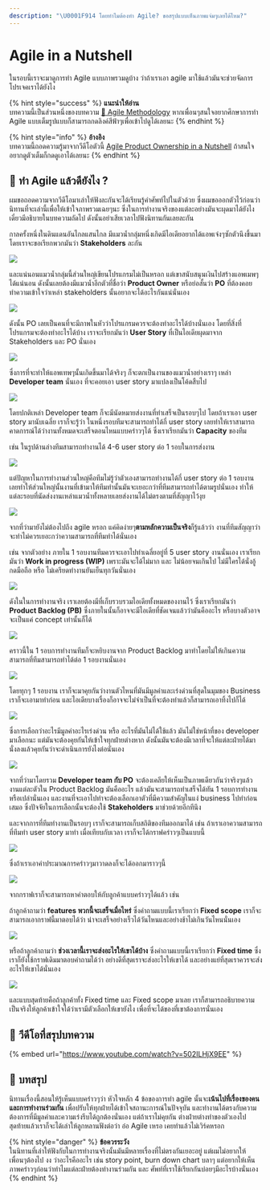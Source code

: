 ```yaml
---
description: "\U0001F914 โดยทำไมต้องทำ Agile? ขอสรุปแบบเห็นภาพแจ่มๆเลยได้ไหม?"
---
```


# Agile in a Nutshell

ในรอบนี้เราจะมาดูการทำ Agile แบบภาพรวมดูบ้าง ว่าถ้าเราเอา agile มาใช้แล้วมันจะช่วยจัดการโปรเจคเราได้ยังไง

{% hint style="success" %}
**แนะนำให้อ่าน**  
บทความนี้เป็นส่วนหนึ่งของบทความ [👦 Agile Methodology](https://saladpuk.gitbook.io/learn/basic/agile-methodology) หากเพื่อนๆสนใจอยากศึกษาการทำ Agile แบบเต็มรูปแบบก็สามารถกดลิงค์สีฟ้าๆเพื่อเข้าไปดูได้เลยนะ
{% endhint %}

{% hint style="info" %}
**อ้างอิง**  
บทความนี้ถอดความรู้มาจากวีดีโอตัวนี้ [Agile Product Ownership in a Nutshell](https://www.youtube.com/watch?v=502ILHjX9EE) ถ้าสนใจอยากดูตัวเต็มก็กดดูเอาได้เลยนะ
{% endhint %}

## 🤔 ทำ Agile แล้วดียังไง ?

ผมขอถอดความจากวีดีโอมาเล่าให้ฟังละกันจะได้เรียนรู้คำศัพท์ไปในตัวด้วย ซึ่งผมขอออกตัวไว้ก่อนว่า นิทานที่จะเล่านี้เพื่อให้เข้าใจภาพรวมเฉยๆนะ ซึ่งในการทำงานจริงของแต่ละอย่างมันจะผุดมาได้ยังไง เดี๋ยวมีอธิบายในบทความถัดไป ดังนั้นอย่าเสียเวลาไปฟังนิทานกันเลยละกัน

กาลครั้งหนึ่งในดินแดนอันไกลแสนไกล มีแมวน้ำกลุ่มหนึ่งเกิดมีไอเดียอยากได้แอพเจ๋งๆซักตัวนึงขึ้นมา โดยเราจะขอเรียกพวกมันว่า **Stakeholders** ละกัน

![](../../.gitbook/assets/image%20%28642%29.png)

และแน่นอนแมวน้ำกลุ่มนี้ส่วนใหญ่เขียนโปรแกรมไม่เป็นหรอก แต่เขาสนับสนุนเงินไปสร้างแอพเมพๆได้แน่นอน ดังนั้นเลยต้องมีแมวน้ำอีกตัวที่ชื่อว่า **Product Owner** หรือย่อสั้นว่า **PO** ที่ต้องคอยทำความเข้าใจว่าเหล่า stakeholders นั้นอยากจะได้อะไรกันแน่นั่นเอง

![](../../.gitbook/assets/image%20%28607%29.png)

ดังนั้น PO เลยเป็นคนที่จะมีภาพในหัวว่าโปรแกรมควรจะต้องทำอะไรได้บ้างนั่นเอง โดยที่สิ่งที่โปรแกรมจะต้องทำอะไรได้บ้าง เราจะเรียกมันว่า **User Story** ที่เป็นไอเดียผุดมาจาก Stakeholders และ PO นั่นเอง 

![](../../.gitbook/assets/image%20%28453%29.png)

ซึ่งการที่จะทำให้แอพเทพๆนั้นเกิดขึ้นมาได้จริงๆ ก็จะตกเป็นงานของแมวน้ำอย่างเราๆ เหล่า **Developer team** นั่นเอง ที่จะคอยเอา user story มาแปลงเป็นโค้ดสืบไป

![](../../.gitbook/assets/image%20%28456%29.png)

โดยปกติเหล่า Developer team ก็จะมีนัดหมายส่งงานที่ทำเสร็จเป็นรอบๆไป โดยถ้าเราเอา user story มานับเฉลี่ย เราก็จะรู้ว่า ในหนึ่งรอบทีมจะสามารถทำได้กี่ user story เลยทำให้เราสามารถคาดการณ์ได้ว่างานทั้งหมดจะเสร็จตอนไหนแบบคร่าวๆได้ ซึ่งเราเรียกมันว่า **Capacity** ของทีม 

เช่น ในรูปด้านล่างทีมสามารถทำงานได้ 4-6 user story ต่อ 1 รอบในการส่งงาน

![](../../.gitbook/assets/image%20%28566%29.png)

แต่ปัญหาในการทำงานส่วนใหญ่คือทีมไม่รู้ว่าตัวเองสามารถทำงานได้กี่ user story ต่อ 1 รอบงาน เลยทำให้ส่วนใหญ่นั้นงานที่เข้ามาให้ทีมทำนั้นมันจะเยอะกว่าที่ทีมสามารถทำได้ตามรูปนั่นเอง ทำให้แต่ละรอบที่นัดส่งงานเหล่าแมวน้ำทั้งหลายเลยส่งงานได้ไม่ตรงตามที่สัญญาไว้งุย

![](../../.gitbook/assets/image%20%2847%29.png)

จากที่ว่ามายังไม่ต้องไปถึง agile หรอก แค่คิดง่ายๆ**ตามหลักความเป็นจริง**ก็รู้แล้วว่า งานที่ทีมสัญญาว่าจะทำไม่ควรเยอะกว่าความสามารถที่ทีมทำได้นั่นเอง 

เช่น จากตัวอย่าง ภายใน 1 รอบงานทีมควรจะเอาไปทำเฉลี่ยอยู่ที่ 5 user story งานนั่นเอง เราเรียกมันว่า **Work in progress \(WIP\)** เพราะมันจะได้ไม่มาก และ ไม่น้อยจนเกินไป ไม่มีใครได้นั่งอู้กดมือถือ หรือ ไม่เครียดทำงานยันเย็นทุกวันนั่นเอง

![](../../.gitbook/assets/image%20%28423%29.png)

ดังในในการทำงานจริง เราเลยต้องมีที่เก็บรวบรวมไอเดียทั้งหมดของงานไว้ ซึ่งเราเรียกมันว่า **Product Backlog \(PB\)** ซึ่งภายในนั้นก็อาจจะมีไอเดียที่ชัดเจนแล้วว่ามันคืออะไร หรือบางตัวอาจจะเป็นแค่ concept เท่านั้นก็ได้

![](../../.gitbook/assets/image%20%2850%29.png)

คราวนี้ใน 1 รอบการทำงานทีมก็จะหยิบงานจาก Product Backlog มาทำโดยไม่ให้เกินความสามารถที่ทีมสามารถทำได้ต่อ 1 รอบงานนั่นเอง

![](../../.gitbook/assets/image%20%28303%29.png)

โดยทุกๆ 1 รอบงาน เราก็จะมาคุยกันว่างานตัวไหนที่มันมีมูลค่าและเร่งด่วนที่สุดในมุมของ Business เราก็จะเอามาทำก่อน และไอเดียบางเรื่องก็อาจจะไม่จำเป็นที่จะต้องทำแล้วก็สามารถเอาทิ้งไปก็ได้

![](../../.gitbook/assets/image%20%28489%29.png)

ซึ่งการเลือกว่าอะไรมีมูลค่าอะไรเร่งด่วน หรือ อะไรที่มันไม่ได้ใช้แล้ว มันไม่ใช่หน้าที่ของ developer มาเลือกนะ แต่มันจะต้องคุยกันให้เข้าใจทุกฝ่ายต่างหาก ดังนั้นมันจะต้องมีเวลาที่จะให้แต่ละฝ่ายได้มานั่งลงแล้วคุยกันว่าจะดำเนินการยังไงต่อนั่นเอง

![](../../.gitbook/assets/image%20%28518%29.png)

จากที่ว่ามาโดยรวม **Developer team กับ PO** จะต้องเคลียให้เห็นเป็นภาพเดียวกันว่าจริงๆแล้วงานแต่ละตัวใน Product Backlog มันคืออะไร แล้วมันจะสามารถทำเสร็จได้ทัน 1 รอบการทำงานหรือเปล่านั่นเอง และงานที่จะเอาไปทำจะต้องเลือกเอาตัวที่มีความสำคัญในแง่ business ไปทำก่อนเสมอ ซึ่งปัจจัยในการเลือกนั้นจะต้องใช้ **Stakeholders** มาช่วยด้วยอีกทีนึง

และจากการที่ทีมทำงานเป็นรอบๆ เราก็จะสามารถเก็บสถิติของทีมออกมาได้ เช่น ถ้าเราเอาความสามารถที่ทีมทำ user story มาทำ เมื่อเทียบกับเวลา เราก็จะได้กราฟคร่าวๆเป็นแบบนี้

![](../../.gitbook/assets/image%20%28408%29.png)

ซึ่งถ้าเราเอาค่าประมาณการคร่าวๆมาวาดลงก็จะได้ออกมาราวๆนี้

![](../../.gitbook/assets/image%20%28368%29.png)

จากกราฟเราก็จะสามารถหาคำตอบให้กับลูกค้าแบบคร่าวๆได้แล้ว เช่น

ถ้าลูกค้าถามว่า **features พวกนี้จะเสร็จเมื่อไหร่** ซึ่งคำถามแบบนี้เราเรียกว่า **Fixed scope** เราก็จะสามารถเอากราฟนี้มาตอบได้ว่า น่าจะเสร็จอย่างเร็วได้วันไหนและอย่างช้าไม่เกินวันไหนนั่นเอง

![](../../.gitbook/assets/image%20%28585%29.png)

หรือถ้าลูกค้าถามว่า **ช่วงเวลานี้เราจะส่งอะไรให้เขาได้บ้าง** ซึ่งคำถามแบบนี้เราเรียกว่า **Fixed time** ซึ่งเราก็ยังใช้กราฟเดิมมาตอบคำถามได้ว่า อย่างดีที่สุดเราจะส่งอะไรให้เขาได้ และอย่างแย่ที่สุดเราควรจะส่งอะไรให้เขาได้นั่นเอง

![](../../.gitbook/assets/image%20%28196%29.png)

และแบบสุดท้ายคือถ้าลูกค้าทั้ง Fixed time และ Fixed scope มาเลย เราก็สามารถอธิบายความเป็นจริงให้ลูกค้าเข้าใจได้ว่าเรามีตัวเลือกให้เขายังไง เพื่อที่จะได้ของที่เขาต้องการนั่นเอง

## 🎥 วีดีโอที่สรุปบทความ

{% embed url="https://www.youtube.com/watch?v=502ILHjX9EE" %}

## 🎯 บทสรุป

นิทานเรื่องนี้สอนให้รู้เห็นแบบคร่าวๆว่า หัวใจหลัก 4 ข้อของการทำ agile นั้นจะ**เน้นไปที่เรื่องของคนและการทำงานร่วมกัน** เพื่อปรับให้ทุกฝ่ายได้เข้าใจสถานะการณ์ในปัจจุบัน และทำงานได้ตรงกับความต้องการที่มีมูลค่าและความเร่งรีบได้ถูกต้องนั่นเอง แต่ถ้าเราไม่คุยกัน ต่างฝ่ายต่างทำของตัวเองไป สุดท้ายแล้วเราก็จะได้เล่าให้ลูกหลานฟังต่อว่า อ๋อ Agile เหรอ เคยทำแล้วไม่เวิร์คหรอก

{% hint style="danger" %}
**ข้อควรระวัง**  
ในนิทานที่เล่าให้ฟังกับในการทำงานจริงนั้นมันมีหลายเรื่องที่ไม่ตรงกันเยอะอยู่ แต่ผมไม่อยากให้เพื่อนๆต้องไป งง ว่าอะไรคืออะไร เช่น story point, burn down chart บลาๆ แต่อยากให้เห็นภาพคร่าวๆก่อนว่าทำไมแต่ละฝ่ายต้องทำงานร่วมกัน และ ศัพท์ที่เราใช้เรียกกันบ่อยๆมีอะไรบ้างนั่นเอง
{% endhint %}

